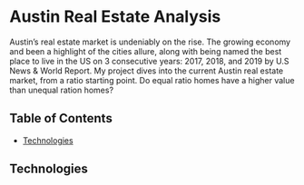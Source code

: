 # Austin Real Estate Analysis

Austin’s real estate market is undeniably on the rise.  The growing economy and been a highlight of the cities allure, along with being named the best place to live in the US on 3 consecutive years: 2017, 2018, and 2019 by U.S News & World Report.  My project dives into the current Austin real estate market, from a ratio starting point.  Do equal ratio homes have a higher value than unequal ration homes?   


## Table of Contents

* [Technologies](#technologies)












## Technologies